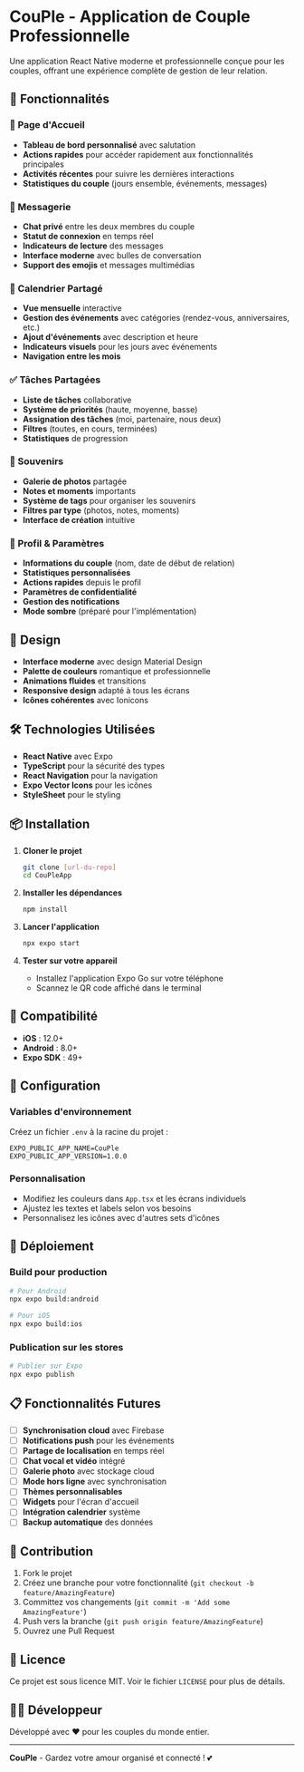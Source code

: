 # CouPle - Application de Couple Professionnelle

Une application React Native moderne et professionnelle conçue pour les couples, offrant une expérience complète de gestion de leur relation.

## 🚀 Fonctionnalités

### 📱 Page d'Accueil
- **Tableau de bord personnalisé** avec salutation
- **Actions rapides** pour accéder rapidement aux fonctionnalités principales
- **Activités récentes** pour suivre les dernières interactions
- **Statistiques du couple** (jours ensemble, événements, messages)

### 💬 Messagerie
- **Chat privé** entre les deux membres du couple
- **Statut de connexion** en temps réel
- **Indicateurs de lecture** des messages
- **Interface moderne** avec bulles de conversation
- **Support des emojis** et messages multimédias

### 📅 Calendrier Partagé
- **Vue mensuelle** interactive
- **Gestion des événements** avec catégories (rendez-vous, anniversaires, etc.)
- **Ajout d'événements** avec description et heure
- **Indicateurs visuels** pour les jours avec événements
- **Navigation entre les mois**

### ✅ Tâches Partagées
- **Liste de tâches** collaborative
- **Système de priorités** (haute, moyenne, basse)
- **Assignation des tâches** (moi, partenaire, nous deux)
- **Filtres** (toutes, en cours, terminées)
- **Statistiques** de progression

### 💝 Souvenirs
- **Galerie de photos** partagée
- **Notes et moments** importants
- **Système de tags** pour organiser les souvenirs
- **Filtres par type** (photos, notes, moments)
- **Interface de création** intuitive

### 👤 Profil & Paramètres
- **Informations du couple** (nom, date de début de relation)
- **Statistiques personnalisées**
- **Actions rapides** depuis le profil
- **Paramètres de confidentialité**
- **Gestion des notifications**
- **Mode sombre** (préparé pour l'implémentation)

## 🎨 Design

- **Interface moderne** avec design Material Design
- **Palette de couleurs** romantique et professionnelle
- **Animations fluides** et transitions
- **Responsive design** adapté à tous les écrans
- **Icônes cohérentes** avec Ionicons

## 🛠 Technologies Utilisées

- **React Native** avec Expo
- **TypeScript** pour la sécurité des types
- **React Navigation** pour la navigation
- **Expo Vector Icons** pour les icônes
- **StyleSheet** pour le styling

## 📦 Installation

1. **Cloner le projet**
   ```bash
   git clone [url-du-repo]
   cd CouPleApp
   ```

2. **Installer les dépendances**
   ```bash
   npm install
   ```

3. **Lancer l'application**
   ```bash
   npx expo start
   ```

4. **Tester sur votre appareil**
   - Installez l'application Expo Go sur votre téléphone
   - Scannez le QR code affiché dans le terminal

## 📱 Compatibilité

- **iOS** : 12.0+
- **Android** : 8.0+
- **Expo SDK** : 49+

## 🔧 Configuration

### Variables d'environnement
Créez un fichier `.env` à la racine du projet :
```env
EXPO_PUBLIC_APP_NAME=CouPle
EXPO_PUBLIC_APP_VERSION=1.0.0
```

### Personnalisation
- Modifiez les couleurs dans `App.tsx` et les écrans individuels
- Ajustez les textes et labels selon vos besoins
- Personnalisez les icônes avec d'autres sets d'icônes

## 🚀 Déploiement

### Build pour production
```bash
# Pour Android
npx expo build:android

# Pour iOS
npx expo build:ios
```

### Publication sur les stores
```bash
# Publier sur Expo
npx expo publish
```

## 📋 Fonctionnalités Futures

- [ ] **Synchronisation cloud** avec Firebase
- [ ] **Notifications push** pour les événements
- [ ] **Partage de localisation** en temps réel
- [ ] **Chat vocal et vidéo** intégré
- [ ] **Galerie photo** avec stockage cloud
- [ ] **Mode hors ligne** avec synchronisation
- [ ] **Thèmes personnalisables**
- [ ] **Widgets** pour l'écran d'accueil
- [ ] **Intégration calendrier** système
- [ ] **Backup automatique** des données

## 🤝 Contribution

1. Fork le projet
2. Créez une branche pour votre fonctionnalité (`git checkout -b feature/AmazingFeature`)
3. Committez vos changements (`git commit -m 'Add some AmazingFeature'`)
4. Push vers la branche (`git push origin feature/AmazingFeature`)
5. Ouvrez une Pull Request

## 📄 Licence

Ce projet est sous licence MIT. Voir le fichier `LICENSE` pour plus de détails.

## 👨‍💻 Développeur

Développé avec ❤️ pour les couples du monde entier.

---

**CouPle** - Gardez votre amour organisé et connecté ! 💕 